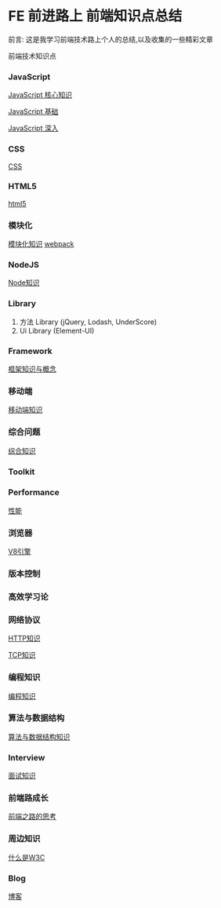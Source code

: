 # FE 前进路上 前端知识点总结

<p>前言: 这是我学习前端技术路上个人的总结,以及收集的一些精彩文章</p>

前端技术知识点

### JavaScript

[JavaScript 核心知识](./JavaScript/JavaScript核心知识.md)

[JavaScript 基础](./JavaScript/README.md)

[JavaScript 深入](./JavaScriptPlus/README.md)

### CSS

[CSS](https://github.com/ClarenceC/CSS-learn)

### HTML5
[html5](./html5/html知识.md)

### 模块化

[模块化知识](./Module/README.md)
[webpack](https://github.com/ClarenceC/webpack-learn)

### NodeJS

[Node知识](./Node/Node知识.md)

### Library
1. 方法 Library (jQuery, Lodash, UnderScore)
2. Ui Library (Element-UI)


### Framework

[框架知识与概念](./Framework/框架知识与概念.md)

### 移动端

[移动端知识](./mobile/mobile知识.md)

### 综合问题

[综合知识](./Comprehensive/comprehensive知识点.md)

### Toolkit

### Performance

[性能](./Performance/Performance知识.md)

### 浏览器



[V8引擎](./browser/V8引擎机制.md)


### 版本控制

### 高效学习论

### 网络协议

[HTTP知识](./HTTP/http协议知识点.md)

[TCP知识](./TCP/TCP知识.md)

### 编程知识

[编程知识](./Programming/README.md)

### 算法与数据结构

[算法与数据结构知识](./Algorithm/算法知识.md)

### Interview

[面试知识](https://github.com/ClarenceC/InterviewBook)

### 前端路成长

[前端之路的思考](./Grown/README.md)


### 周边知识

[什么是W3C](./Other/什么是W3C.md)

### Blog
[博客](./Blog/README.md)



